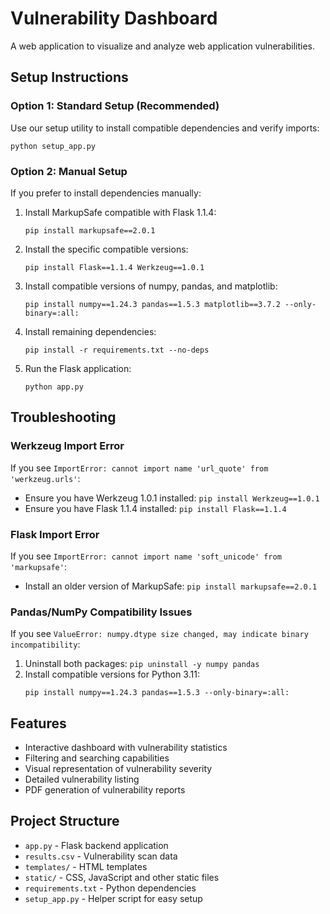 # Vulnerability Dashboard

A web application to visualize and analyze web application vulnerabilities.

## Setup Instructions

### Option 1: Standard Setup (Recommended)

Use our setup utility to install compatible dependencies and verify imports:

```
python setup_app.py
```

### Option 2: Manual Setup

If you prefer to install dependencies manually:

1. Install MarkupSafe compatible with Flask 1.1.4:
   ```
   pip install markupsafe==2.0.1
   ```

2. Install the specific compatible versions:
   ```
   pip install Flask==1.1.4 Werkzeug==1.0.1
   ```

3. Install compatible versions of numpy, pandas, and matplotlib:
   ```
   pip install numpy==1.24.3 pandas==1.5.3 matplotlib==3.7.2 --only-binary=:all:
   ```

4. Install remaining dependencies:
   ```
   pip install -r requirements.txt --no-deps
   ```

5. Run the Flask application:
   ```
   python app.py
   ```

## Troubleshooting

### Werkzeug Import Error
If you see `ImportError: cannot import name 'url_quote' from 'werkzeug.urls'`:
- Ensure you have Werkzeug 1.0.1 installed: `pip install Werkzeug==1.0.1`
- Ensure you have Flask 1.1.4 installed: `pip install Flask==1.1.4`

### Flask Import Error
If you see `ImportError: cannot import name 'soft_unicode' from 'markupsafe'`:
- Install an older version of MarkupSafe: `pip install markupsafe==2.0.1`

### Pandas/NumPy Compatibility Issues
If you see `ValueError: numpy.dtype size changed, may indicate binary incompatibility`:
1. Uninstall both packages: `pip uninstall -y numpy pandas`
2. Install compatible versions for Python 3.11:
   ```
   pip install numpy==1.24.3 pandas==1.5.3 --only-binary=:all:
   ```

## Features

- Interactive dashboard with vulnerability statistics
- Filtering and searching capabilities
- Visual representation of vulnerability severity
- Detailed vulnerability listing
- PDF generation of vulnerability reports

## Project Structure

- `app.py` - Flask backend application
- `results.csv` - Vulnerability scan data
- `templates/` - HTML templates
- `static/` - CSS, JavaScript and other static files
- `requirements.txt` - Python dependencies
- `setup_app.py` - Helper script for easy setup
